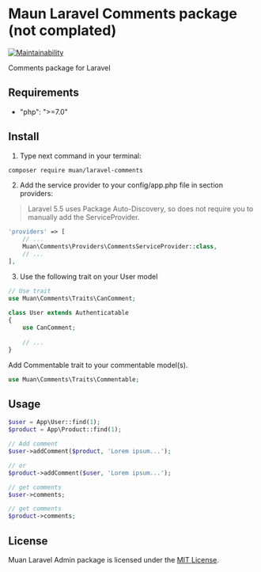 # Maun Laravel Comments package (not complated)

[![Maintainability](https://api.codeclimate.com/v1/badges/b5849cb2113964311c92/maintainability)](https://codeclimate.com/github/mustardandrew/muan-laravel-comments/maintainability)

Comments package for Laravel


## Requirements

- "php": ">=7.0"


## Install

1) Type next command in your terminal:

```bash
composer require muan/laravel-comments
```

2) Add the service provider to your config/app.php file in section providers:

> Laravel 5.5 uses Package Auto-Discovery, so does not require you to manually add the ServiceProvider.

```php
'providers' => [
    // ...
    Muan\Comments\Providers\CommentsServiceProvider::class,
    // ...
],
```

3) Use the following trait on your User model

```php
// Use trait
use Muan\Comments\Traits\CanComment;
 
class User extends Authenticatable
{
    use CanComment;
    
    // ...
}
```

Add Commentable trait to your commentable model(s).

```php
use Muan\Comments\Traits\Commentable;
```


## Usage

```php
$user = App\User::find(1);
$product = App\Product::find(1);

// Add comment
$user->addComment($product, 'Lorem ipsum...');

// or
$product->addComment($user, 'Lorem ipsum...');

// get comments
$user->comments;

// get comments
$product->comments;
```


## License

Muan Laravel Admin package is licensed under the [MIT License](http://opensource.org/licenses/MIT).
